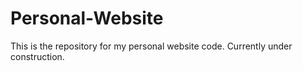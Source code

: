 # Personal-Website

This is the repository for my personal website code.
Currently under construction.
